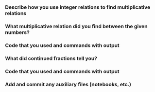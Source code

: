 ### Describe how you use integer relations to find multiplicative relations


### What multiplicative relation did you find between the given numbers?


### Code that you used and commands with output


### What did continued fractions tell you?


### Code that you used and commands with output


### Add and commit any auxiliary files (notebooks, etc.)

